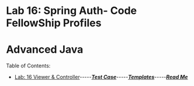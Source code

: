 # Lab 16: Spring Auth- Code FellowShip Profiles
# Advanced Java

Table of Contents:
- [Lab: 16 Viewer & Controller](https://github.com/jManij/codeFellowship/tree/master/demo/src/main/java/com/example/demo)-----[***Test Case***](https://github.com/jManij/codeFellowship/blob/master/demo/src/test/java/com/example/demo/DemoApplicationTests.java)-----[***Templates***](https://github.com/jManij/codeFellowship/tree/master/demo/src/main/resources/templates)-----[***Read Me***](code401challenges/allReadMe/challenge-16-README.md)

